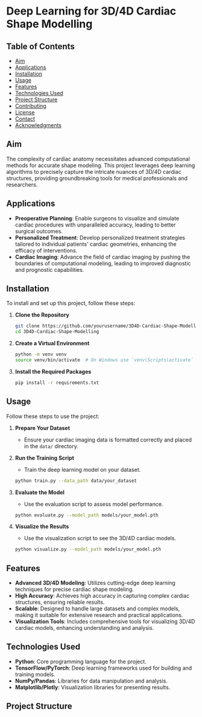 # Deep Learning for 3D/4D Cardiac Shape Modelling

## Table of Contents
- [Aim](#aim)
- [Applications](#applications)
- [Installation](#installation)
- [Usage](#usage)
- [Features](#features)
- [Technologies Used](#technologies-used)
- [Project Structure](#project-structure)
- [Contributing](#contributing)
- [License](#license)
- [Contact](#contact)
- [Acknowledgments](#acknowledgments)

## Aim
The complexity of cardiac anatomy necessitates advanced computational methods for accurate shape modeling. This project leverages deep learning algorithms to precisely capture the intricate nuances of 3D/4D cardiac structures, providing groundbreaking tools for medical professionals and researchers.

## Applications
- **Preoperative Planning**: Enable surgeons to visualize and simulate cardiac procedures with unparalleled accuracy, leading to better surgical outcomes.
- **Personalized Treatment**: Develop personalized treatment strategies tailored to individual patients' cardiac geometries, enhancing the efficacy of interventions.
- **Cardiac Imaging**: Advance the field of cardiac imaging by pushing the boundaries of computational modeling, leading to improved diagnostic and prognostic capabilities.

## Installation
To install and set up this project, follow these steps:

1. **Clone the Repository**
    ```bash
    git clone https://github.com/yourusername/3D4D-Cardiac-Shape-Modelling.git
    cd 3D4D-Cardiac-Shape-Modelling
    ```

2. **Create a Virtual Environment**
    ```bash
    python -m venv venv
    source venv/bin/activate  # On Windows use `venv\Scripts\activate`
    ```

3. **Install the Required Packages**
    ```bash
    pip install -r requirements.txt
    ```

## Usage
Follow these steps to use the project:

1. **Prepare Your Dataset**
   - Ensure your cardiac imaging data is formatted correctly and placed in the `data/` directory.

2. **Run the Training Script**
   - Train the deep learning model on your dataset.
    ```bash
    python train.py --data_path data/your_dataset
    ```

3. **Evaluate the Model**
   - Use the evaluation script to assess model performance.
    ```bash
    python evaluate.py --model_path models/your_model.pth
    ```

4. **Visualize the Results**
   - Use the visualization script to see the 3D/4D cardiac models.
    ```bash
    python visualize.py --model_path models/your_model.pth
    ```

## Features
- **Advanced 3D/4D Modeling**: Utilizes cutting-edge deep learning techniques for precise cardiac shape modeling.
- **High Accuracy**: Achieves high accuracy in capturing complex cardiac structures, ensuring reliable results.
- **Scalable**: Designed to handle large datasets and complex models, making it suitable for extensive research and practical applications.
- **Visualization Tools**: Includes comprehensive tools for visualizing 3D/4D cardiac models, enhancing understanding and analysis.

## Technologies Used
- **Python**: Core programming language for the project.
- **TensorFlow/PyTorch**: Deep learning frameworks used for building and training models.
- **NumPy/Pandas**: Libraries for data manipulation and analysis.
- **Matplotlib/Plotly**: Visualization libraries for presenting results.

## Project Structure
